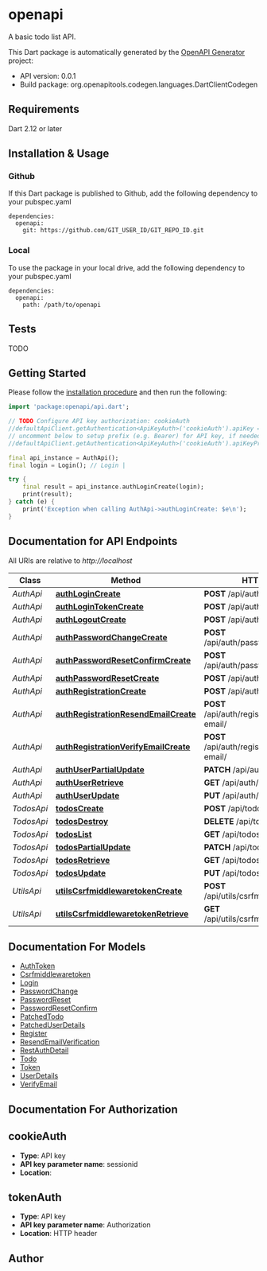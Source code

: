 # openapi
A basic todo list API.

This Dart package is automatically generated by the [OpenAPI Generator](https://openapi-generator.tech) project:

- API version: 0.0.1
- Build package: org.openapitools.codegen.languages.DartClientCodegen

## Requirements

Dart 2.12 or later

## Installation & Usage

### Github
If this Dart package is published to Github, add the following dependency to your pubspec.yaml
```
dependencies:
  openapi:
    git: https://github.com/GIT_USER_ID/GIT_REPO_ID.git
```

### Local
To use the package in your local drive, add the following dependency to your pubspec.yaml
```
dependencies:
  openapi:
    path: /path/to/openapi
```

## Tests

TODO

## Getting Started

Please follow the [installation procedure](#installation--usage) and then run the following:

```dart
import 'package:openapi/api.dart';

// TODO Configure API key authorization: cookieAuth
//defaultApiClient.getAuthentication<ApiKeyAuth>('cookieAuth').apiKey = 'YOUR_API_KEY';
// uncomment below to setup prefix (e.g. Bearer) for API key, if needed
//defaultApiClient.getAuthentication<ApiKeyAuth>('cookieAuth').apiKeyPrefix = 'Bearer';

final api_instance = AuthApi();
final login = Login(); // Login | 

try {
    final result = api_instance.authLoginCreate(login);
    print(result);
} catch (e) {
    print('Exception when calling AuthApi->authLoginCreate: $e\n');
}

```

## Documentation for API Endpoints

All URIs are relative to *http://localhost*

Class | Method | HTTP request | Description
------------ | ------------- | ------------- | -------------
*AuthApi* | [**authLoginCreate**](doc//AuthApi.md#authlogincreate) | **POST** /api/auth/login/ | 
*AuthApi* | [**authLoginTokenCreate**](doc//AuthApi.md#authlogintokencreate) | **POST** /api/auth/login/token/ | 
*AuthApi* | [**authLogoutCreate**](doc//AuthApi.md#authlogoutcreate) | **POST** /api/auth/logout/ | 
*AuthApi* | [**authPasswordChangeCreate**](doc//AuthApi.md#authpasswordchangecreate) | **POST** /api/auth/password/change/ | 
*AuthApi* | [**authPasswordResetConfirmCreate**](doc//AuthApi.md#authpasswordresetconfirmcreate) | **POST** /api/auth/password/reset/confirm/ | 
*AuthApi* | [**authPasswordResetCreate**](doc//AuthApi.md#authpasswordresetcreate) | **POST** /api/auth/password/reset/ | 
*AuthApi* | [**authRegistrationCreate**](doc//AuthApi.md#authregistrationcreate) | **POST** /api/auth/registration/ | 
*AuthApi* | [**authRegistrationResendEmailCreate**](doc//AuthApi.md#authregistrationresendemailcreate) | **POST** /api/auth/registration/resend-email/ | 
*AuthApi* | [**authRegistrationVerifyEmailCreate**](doc//AuthApi.md#authregistrationverifyemailcreate) | **POST** /api/auth/registration/verify-email/ | 
*AuthApi* | [**authUserPartialUpdate**](doc//AuthApi.md#authuserpartialupdate) | **PATCH** /api/auth/user/ | 
*AuthApi* | [**authUserRetrieve**](doc//AuthApi.md#authuserretrieve) | **GET** /api/auth/user/ | 
*AuthApi* | [**authUserUpdate**](doc//AuthApi.md#authuserupdate) | **PUT** /api/auth/user/ | 
*TodosApi* | [**todosCreate**](doc//TodosApi.md#todoscreate) | **POST** /api/todos/ | 
*TodosApi* | [**todosDestroy**](doc//TodosApi.md#todosdestroy) | **DELETE** /api/todos/{id}/ | 
*TodosApi* | [**todosList**](doc//TodosApi.md#todoslist) | **GET** /api/todos/ | 
*TodosApi* | [**todosPartialUpdate**](doc//TodosApi.md#todospartialupdate) | **PATCH** /api/todos/{id}/ | 
*TodosApi* | [**todosRetrieve**](doc//TodosApi.md#todosretrieve) | **GET** /api/todos/{id}/ | 
*TodosApi* | [**todosUpdate**](doc//TodosApi.md#todosupdate) | **PUT** /api/todos/{id}/ | 
*UtilsApi* | [**utilsCsrfmiddlewaretokenCreate**](doc//UtilsApi.md#utilscsrfmiddlewaretokencreate) | **POST** /api/utils/csrfmiddlewaretoken/ | 
*UtilsApi* | [**utilsCsrfmiddlewaretokenRetrieve**](doc//UtilsApi.md#utilscsrfmiddlewaretokenretrieve) | **GET** /api/utils/csrfmiddlewaretoken/ | 


## Documentation For Models

 - [AuthToken](doc//AuthToken.md)
 - [Csrfmiddlewaretoken](doc//Csrfmiddlewaretoken.md)
 - [Login](doc//Login.md)
 - [PasswordChange](doc//PasswordChange.md)
 - [PasswordReset](doc//PasswordReset.md)
 - [PasswordResetConfirm](doc//PasswordResetConfirm.md)
 - [PatchedTodo](doc//PatchedTodo.md)
 - [PatchedUserDetails](doc//PatchedUserDetails.md)
 - [Register](doc//Register.md)
 - [ResendEmailVerification](doc//ResendEmailVerification.md)
 - [RestAuthDetail](doc//RestAuthDetail.md)
 - [Todo](doc//Todo.md)
 - [Token](doc//Token.md)
 - [UserDetails](doc//UserDetails.md)
 - [VerifyEmail](doc//VerifyEmail.md)


## Documentation For Authorization


## cookieAuth

- **Type**: API key
- **API key parameter name**: sessionid
- **Location**: 

## tokenAuth

- **Type**: API key
- **API key parameter name**: Authorization
- **Location**: HTTP header


## Author



